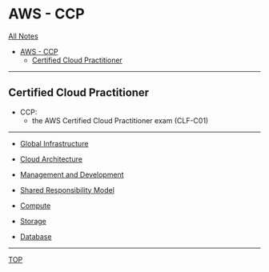 # AWS - CCP

[All Notes](../../index.md)

- [AWS - CCP](#aws---ccp)
  - [Certified Cloud Practitioner](#certified-cloud-practitioner)

---

## Certified Cloud Practitioner

- CCP:
  - the AWS Certified Cloud Practitioner exam (CLF-C01)

---

- [Global Infrastructure](./global_infrastructure/global_infrastructure.md)
- [Cloud Architecture](./cloud_architecture/cloud_architecture.md)
- [Management and Development](./management_and_developers_tools/tool.md)
- [Shared Responsibility Model](./shared_responsibility_model/shared_responsibility_model.md)

- [Compute](./compute/compute.md)
- [Storage](./storage/storage.md)
- [Database](./database/database.md)

---

[TOP](#aws---ccp)
